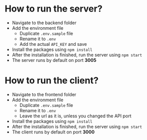 # How to run the server?

- Navigate to the backend folder
- Add the environment file
  - Duplicate `.env.sample` file
  - Rename it to `.env`
  - Add the actual `API_KEY` and save
- Install the packages using `npm install`
- After the installation is finished, run the server using `npm start`
- The server runs by default on port **3005**

# How to run the client?

- Navigate to the frontend folder
- Add the environment file
  - Duplicate `.env.sample` file
  - Rename it to `.env`
  - Leave the url as it is, unless you changed the API port
- Install the packages using `npm install`
- After the installation is finished, run the server using `npm start`
- The client runs by default on port **3000**
